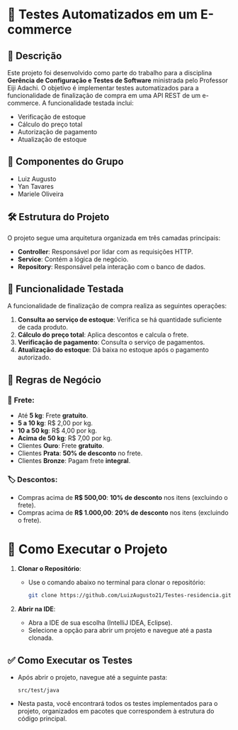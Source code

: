 # 🛒 Testes Automatizados em um E-commerce

## 📄 Descrição

Este projeto foi desenvolvido como parte do trabalho para a disciplina **Gerência de Configuração e Testes de Software** ministrada pelo Professor Eiji Adachi. O objetivo é implementar testes automatizados para a funcionalidade de finalização de compra em uma API REST de um e-commerce. A funcionalidade testada inclui:

- Verificação de estoque
- Cálculo do preço total
- Autorização de pagamento
- Atualização de estoque

## 👥 Componentes do Grupo

- Luiz Augusto
- Yan Tavares
- Mariele Oliveira

## 🛠️ Estrutura do Projeto

O projeto segue uma arquitetura organizada em três camadas principais:

- **Controller**: Responsável por lidar com as requisições HTTP.
- **Service**: Contém a lógica de negócio.
- **Repository**: Responsável pela interação com o banco de dados.

## 🧩 Funcionalidade Testada

A funcionalidade de finalização de compra realiza as seguintes operações:

1.  **Consulta ao serviço de estoque**: Verifica se há quantidade suficiente de cada produto.
2.  **Cálculo do preço total**: Aplica descontos e calcula o frete.
3.  **Verificação de pagamento**: Consulta o serviço de pagamentos.
4.  **Atualização do estoque**: Dá baixa no estoque após o pagamento autorizado.

## 📏 Regras de Negócio

### 🚚 **Frete**:
- Até **5 kg**: Frete **gratuito**.
- **5 a 10 kg**: R$ 2,00 por kg.
- **10 a 50 kg**: R$ 4,00 por kg.
- **Acima de 50 kg**: R$ 7,00 por kg.
- Clientes **Ouro**: Frete **gratuito**.
- Clientes **Prata**: **50% de desconto** no frete.
- Clientes **Bronze**: Pagam frete **integral**.

### 🏷️ **Descontos**:
- Compras acima de **R$ 500,00**: **10% de desconto** nos itens (excluindo o frete).
- Compras acima de **R$ 1.000,00**: **20% de desconto** nos itens (excluindo o frete).

# 🚀 Como Executar o Projeto

1. **Clonar o Repositório**:
   - Use o comando abaixo no terminal para clonar o repositório:
     ```bash
     git clone https://github.com/LuizAugusto21/Testes-residencia.git
     ```

2. **Abrir na IDE**:
   - Abra a IDE de sua escolha (IntelliJ IDEA, Eclipse).
   - Selecione a opção para abrir um projeto e navegue até a pasta clonada.


## ✅ Como Executar os Testes

- Após abrir o projeto, navegue até a seguinte pasta:
     ```
     src/test/java
     ```
 - Nesta pasta, você encontrará todos os testes implementados para o projeto, organizados em pacotes que correspondem à estrutura do código principal.



